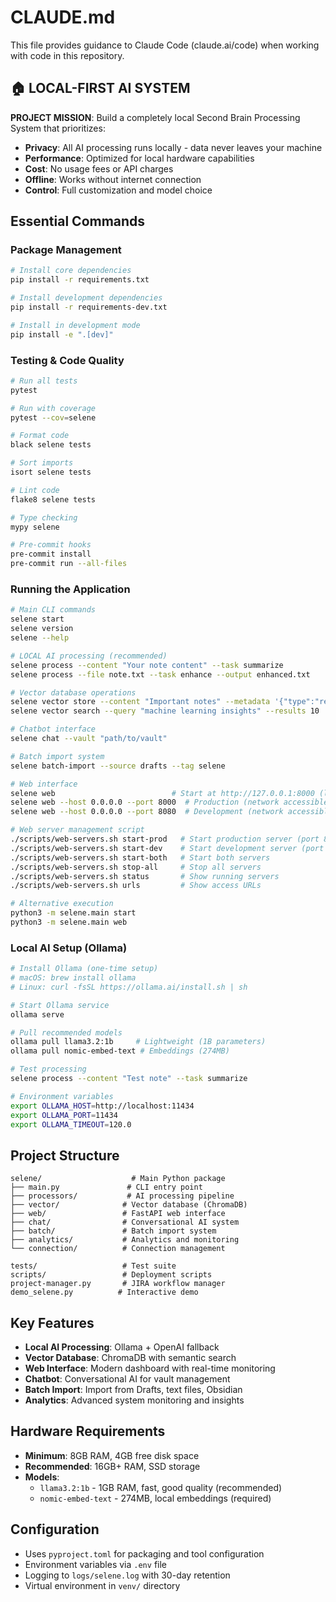 # CLAUDE.md

This file provides guidance to Claude Code (claude.ai/code) when working with code in this repository.

## 🏠 LOCAL-FIRST AI SYSTEM

**PROJECT MISSION**: Build a completely local Second Brain Processing System that prioritizes:
- **Privacy**: All AI processing runs locally - data never leaves your machine
- **Performance**: Optimized for local hardware capabilities  
- **Cost**: No usage fees or API charges
- **Offline**: Works without internet connection
- **Control**: Full customization and model choice

## Essential Commands

### Package Management
```bash
# Install core dependencies
pip install -r requirements.txt

# Install development dependencies
pip install -r requirements-dev.txt

# Install in development mode
pip install -e ".[dev]"
```

### Testing & Code Quality
```bash
# Run all tests
pytest

# Run with coverage
pytest --cov=selene

# Format code
black selene tests

# Sort imports
isort selene tests

# Lint code
flake8 selene tests

# Type checking
mypy selene

# Pre-commit hooks
pre-commit install
pre-commit run --all-files
```

### Running the Application
```bash
# Main CLI commands
selene start
selene version
selene --help

# LOCAL AI processing (recommended)
selene process --content "Your note content" --task summarize
selene process --file note.txt --task enhance --output enhanced.txt

# Vector database operations
selene vector store --content "Important notes" --metadata '{"type":"research"}'
selene vector search --query "machine learning insights" --results 10

# Chatbot interface
selene chat --vault "path/to/vault"

# Batch import system
selene batch-import --source drafts --tag selene

# Web interface
selene web                          # Start at http://127.0.0.1:8000 (localhost only)
selene web --host 0.0.0.0 --port 8000  # Production (network accessible)
selene web --host 0.0.0.0 --port 8080  # Development (network accessible)

# Web server management script
./scripts/web-servers.sh start-prod   # Start production server (port 8000)
./scripts/web-servers.sh start-dev    # Start development server (port 8080)
./scripts/web-servers.sh start-both   # Start both servers
./scripts/web-servers.sh stop-all     # Stop all servers
./scripts/web-servers.sh status       # Show running servers
./scripts/web-servers.sh urls         # Show access URLs

# Alternative execution
python3 -m selene.main start
python3 -m selene.main web
```

### Local AI Setup (Ollama)
```bash
# Install Ollama (one-time setup)
# macOS: brew install ollama
# Linux: curl -fsSL https://ollama.ai/install.sh | sh

# Start Ollama service
ollama serve

# Pull recommended models
ollama pull llama3.2:1b     # Lightweight (1B parameters)
ollama pull nomic-embed-text # Embeddings (274MB)

# Test processing
selene process --content "Test note" --task summarize

# Environment variables
export OLLAMA_HOST=http://localhost:11434
export OLLAMA_PORT=11434
export OLLAMA_TIMEOUT=120.0
```

## Project Structure

```
selene/                    # Main Python package
├── main.py               # CLI entry point
├── processors/           # AI processing pipeline
├── vector/              # Vector database (ChromaDB)
├── web/                 # FastAPI web interface
├── chat/                # Conversational AI system
├── batch/               # Batch import system
├── analytics/           # Analytics and monitoring
└── connection/          # Connection management

tests/                   # Test suite
scripts/                 # Deployment scripts
project-manager.py       # JIRA workflow manager
demo_selene.py          # Interactive demo
```

## Key Features

- **Local AI Processing**: Ollama + OpenAI fallback
- **Vector Database**: ChromaDB with semantic search
- **Web Interface**: Modern dashboard with real-time monitoring
- **Chatbot**: Conversational AI for vault management
- **Batch Import**: Import from Drafts, text files, Obsidian
- **Analytics**: Advanced system monitoring and insights

## Hardware Requirements

- **Minimum**: 8GB RAM, 4GB free disk space
- **Recommended**: 16GB+ RAM, SSD storage
- **Models**: 
  - `llama3.2:1b` - 1GB RAM, fast, good quality (recommended)
  - `nomic-embed-text` - 274MB, local embeddings (required)

## Configuration

- Uses `pyproject.toml` for packaging and tool configuration
- Environment variables via `.env` file
- Logging to `logs/selene.log` with 30-day retention
- Virtual environment in `venv/` directory